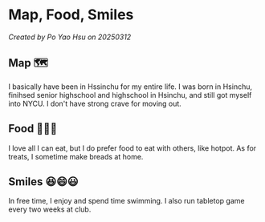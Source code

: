 # Map, Food, Smiles

*Created by Po Yao Hsu on 20250312*

## Map 🗺️
I basically have been in Hssinchu for my entire life. I was born in Hsinchu, finihsed senior highschool and highschool in Hsinchu, and still got myself into NYCU. I don't have strong crave for moving out.

## Food 🍟🍖🍣
I love all I can eat, but I do prefer food to eat with others, like hotpot.
As for treats, I sometime make breads at home.

## Smiles 😆😄😃
In free time, I enjoy and spend time swimming. I also run tabletop game every two weeks at club.


